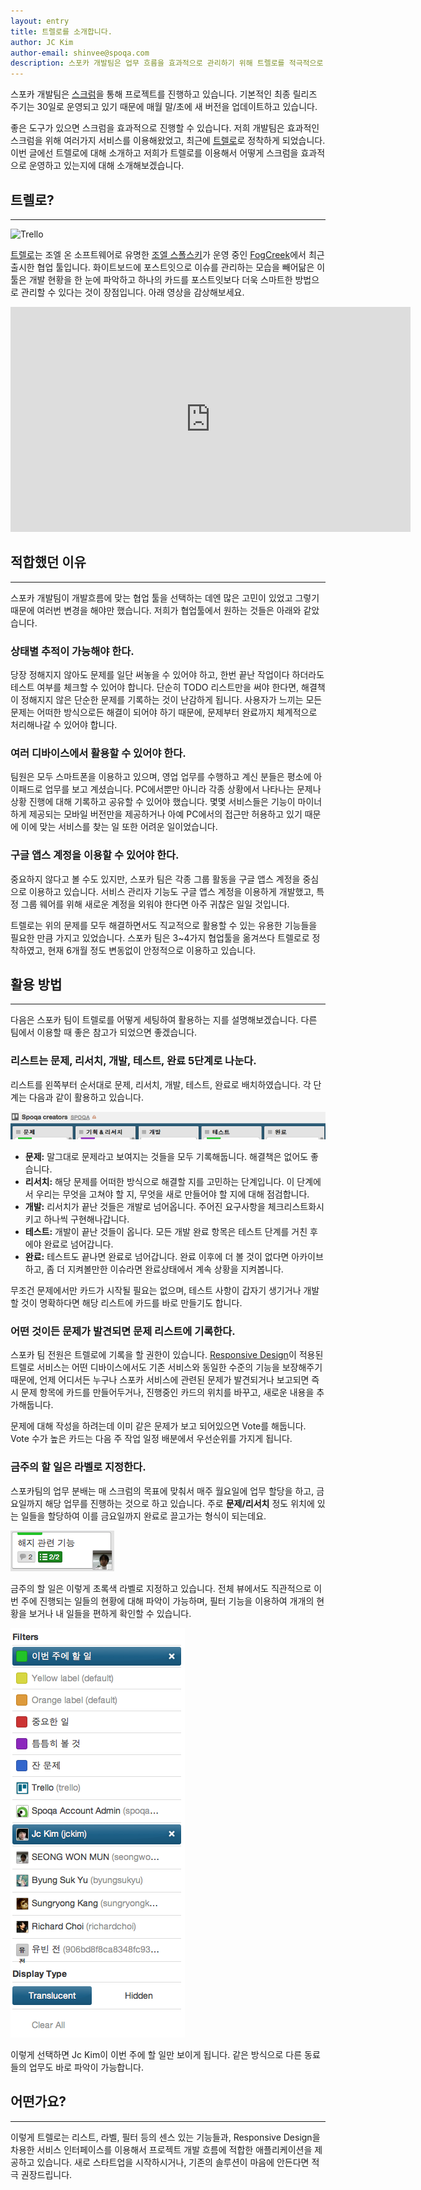 ```yaml
---
layout: entry
title: 트렐로를 소개합니다.
author: JC Kim
author-email: shinvee@spoqa.com
description: 스포카 개발팀은 업무 흐름을 효과적으로 관리하기 위해 트렐로를 적극적으로 활용하고 있습니다. 트렐로의 장점과 저희 팀의 활용법을 소개합니다.
---
```


스포카 개발팀은 [스크럼]을 통해 프로젝트를 진행하고 있습니다. 기본적인 최종 릴리즈 주기는 30일로 운영되고 있기 때문에 매월 말/초에 새 버전을 업데이트하고 있습니다.

좋은 도구가 있으면 스크럼을 효과적으로 진행할 수 있습니다. 저희 개발팀은 효과적인 스크럼을 위해 여러가지 서비스를 이용해왔었고, 최근에 [트렐로]로 정착하게 되었습니다. 이번 글에선 트렐로에 대해 소개하고 저희가 트렐로를 이용해서 어떻게 스크럼을 효과적으로 운영하고 있는지에 대해 소개해보겠습니다.

## 트렐로?
---
![Trello](https://d2k1ftgv7pobq7.cloudfront.net/images/9d8795cf7b8927d789cdabe9c8e5ef41/logo-blue-lg.png) 

[트렐로]는 조엘 온 소프트웨어로 유명한 [조엘 스폴스키]가 운영 중인 [FogCreek]에서 최근 출시한 협업 툴입니다. 화이트보드에 포스트잇으로 이슈를 관리하는 모습을 빼어닮은 이 툴은 개발 현황을 한 눈에 파악하고 하나의 카드를 포스트잇보다 더욱 스마트한 방법으로 관리할 수 있다는 것이 장점입니다. 아래 영상을 감상해보세요.

<iframe width="640" height="360" src="https://www.youtube.com/embed/aaDf1RqeLfo?feature=player_embedded" frameborder="0" allowfullscreen></iframe>

## 적합했던 이유
---
스포카 개발팀이 개발흐름에 맞는 협업 툴을 선택하는 데엔 많은 고민이 있었고 그렇기 때문에 여러번 변경을 해야만 했습니다. 저희가 협업툴에서 원하는 것들은 아래와 같았습니다.

### 상태별 추적이 가능해야 한다.
당장 정해지지 않아도 문제를 일단 써놓을 수 있어야 하고, 한번 끝난 작업이다 하더라도 테스트 여부를 체크할 수 있어야 합니다. 단순히 TODO 리스트만을 써야 한다면, 해결책이 정해지지 않은 단순한 문제를 기록하는 것이 난감하게 됩니다. 사용자가 느끼는 모든 문제는 어떠한 방식으로든 해결이 되어야 하기 때문에, 문제부터 완료까지 체계적으로 처리해나갈 수 있어야 합니다.

### 여러 디바이스에서 활용할 수 있어야 한다.
팀원은 모두 스마트폰을 이용하고 있으며, 영업 업무를 수행하고 계신 분들은 평소에 아이패드로 업무를 보고 계셨습니다. PC에서뿐만 아니라 각종 상황에서 나타나는 문제나 상황 진행에 대해 기록하고 공유할 수 있어야 했습니다. 몇몇 서비스들은 기능이 마이너하게 제공되는 모바일 버전만을 제공하거나 아예 PC에서의 접근만 허용하고 있기 때문에 이에 맞는 서비스를 찾는 일 또한 어려운 일이었습니다.

### 구글 앱스 계정을 이용할 수 있어야 한다.
중요하지 않다고 볼 수도 있지만, 스포카 팀은 각종 그룹 활동을 구글 앱스 계정을 중심으로 이용하고 있습니다. 서비스 관리자 기능도 구글 앱스 계정을 이용하게 개발했고, 특정 그룹 웨어를 위해 새로운 계정을 외워야 한다면 아주 귀찮은 일일 것입니다.

트렐로는 위의 문제를 모두 해결하면서도 직교적으로 활용할 수 있는 유용한 기능들을 필요한 만큼 가지고 있었습니다. 스포카 팀은 3~4가지 협업툴을 옮겨쓰다 트렐로로 정착하였고, 현재 6개월 정도 변동없이 안정적으로 이용하고 있습니다.

## 활용 방법
---
다음은 스포카 팀이 트렐로를 어떻게 세팅하여 활용하는 지를 설명해보겠습니다. 다른 팀에서 이용할 때 좋은 참고가 되었으면 좋겠습니다. 

### 리스트는 문제, 리서치, 개발, 테스트, 완료 5단계로 나눈다.

리스트를 왼쪽부터 순서대로 문제, 리서치, 개발, 테스트, 완료로 배치하였습니다. 각 단계는 다음과 같이 활용하고 있습니다.

![list](/images/trello/1.png)

 - **문제:** 말그대로 문제라고 보여지는 것들을 모두 기록해둡니다. 해결책은 없어도 좋습니다.
 - **리서치:** 해당 문제를 어떠한 방식으로 해결할 지를 고민하는 단계입니다. 이 단계에서 우리는 무엇을 고쳐야 할 지, 무엇을 새로 만들어야 할 지에 대해 점검합니다.
 - **개발:** 리서치가 끝난 것들은 개발로 넘어옵니다. 주어진 요구사항을 체크리스트화시키고 하나씩 구현해나갑니다.
 - **테스트:** 개발이 끝난 것들이 옵니다. 모든 개발 완료 항목은 테스트 단계를 거친 후에야 완료로 넘어갑니다. 
 - **완료:** 테스트도 끝나면 완료로 넘어갑니다. 완료 이후에 더 볼 것이 없다면 아카이브하고, 좀 더 지켜볼만한 이슈라면 완료상태에서 계속 상황을 지켜봅니다.

무조건 문제에서만 카드가 시작될 필요는 없으며, 테스트 사항이 갑자기 생기거나 개발할 것이 명확하다면 해당 리스트에 카드를 바로 만들기도 합니다. 

### 어떤 것이든 문제가 발견되면 문제 리스트에 기록한다.

스포카 팀 전원은 트렐로에 기록을 할 권한이 있습니다. [Responsive Design]이 적용된 트렐로 서비스는 어떤 디바이스에서도 기존 서비스와 동일한 수준의 기능을 보장해주기 때문에, 언제 어디서든 누구나 스포카 서비스에 관련된 문제가 발견되거나 보고되면 즉시 문제 항목에 카드를 만들어두거나, 진행중인 카드의 위치를 바꾸고, 새로운 내용을 추가해둡니다.

문제에 대해 작성을 하려는데 이미 같은 문제가 보고 되어있으면 Vote를 해둡니다. Vote 수가 높은 카드는 다음 주 작업 일정 배분에서 우선순위를 가지게 됩니다.

### 금주의 할 일은 라벨로 지정한다.

스포카팀의 업무 분배는 매 스크럼의 목표에 맞춰서 매주 월요일에 업무 할당을 하고, 금요일까지 해당 업무를 진행하는 것으로 하고 있습니다. 주로 **문제/리서치** 정도 위치에 있는 일들을 할당하여 이를 금요일까지 완료로 끌고가는 형식이 되는데요.

![list](/images/trello/2.png)

금주의 할 일은 이렇게 초록색 라벨로 지정하고 있습니다. 전체 뷰에서도 직관적으로 이번 주에 진행되는 일들의 현황에 대해 파악이 가능하며, 필터 기능을 이용하여 개개의 현황을 보거나 내 일들을 편하게 확인할 수 있습니다.

![list](/images/trello/4.png)

이렇게 선택하면 Jc Kim이 이번 주에 할 일만 보이게 됩니다. 같은 방식으로 다른 동료들의 업무도 바로 파악이 가능합니다.

## 어떤가요?
---
이렇게 트렐로는 리스트, 라벨, 필터 등의 센스 있는 기능들과, Responsive Design을 차용한 서비스 인터페이스를 이용해서 프로젝트 개발 흐름에 적합한 애플리케이션을 제공하고 있습니다. 새로 스타트업을 시작하시거나, 기존의 솔루션이 마음에 안든다면 적극 권장드립니다.

  [스크럼]: http://ko.wikipedia.org/wiki/%EC%8A%A4%ED%81%AC%EB%9F%BC_(%EC%95%A0%EC%9E%90%EC%9D%BC_%EA%B0%9C%EB%B0%9C_%ED%94%84%EB%A1%9C%EC%84%B8%EC%8A%A4)
  [트렐로]: https://trello.com/
  [조엘 스폴스키]: http://www.joelonsoftware.com/
  [FogCreek]: http://www.fogcreek.com/
  [Responsive Design]: http://www.alistapart.com/articles/responsive-web-design/

